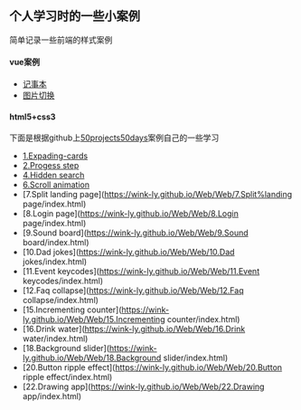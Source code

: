 ## 个人学习时的一些小案例
简单记录一些前端的样式案例
#### vue案例
* [记事本](https://wink-ly.github.io/Web/Vue/记事本/index.html)
* [图片切换](https://wink-ly.github.io/Web/Vue/图片切换/index.html)

#### html5+css3
下面是根据github上[50projects50days](https://github.com/bradtraversy/50projects50days)案例自己的一些学习
* [1.Expading-cards](https://wink-ly.github.io/Web/Web/1.Expanding-cards/index.html)
* [2.Progess step](https://wink-ly.github.io/Web/Web/2.Progess%step/index.html)
* [4.Hidden search](https://wink-ly.github.io/Web/Web/4.Hidden%search/index.html)
* [6.Scroll animation](https://wink-ly.github.io/Web/Web/6.Scroll%animation/index.html)
* [7.Split landing page](https://wink-ly.github.io/Web/Web/7.Split%landing page/index.html)
* [8.Login page](https://wink-ly.github.io/Web/Web/8.Login page/index.html)
* [9.Sound board](https://wink-ly.github.io/Web/Web/9.Sound board/index.html)
* [10.Dad jokes](https://wink-ly.github.io/Web/Web/10.Dad jokes/index.html)
* [11.Event keycodes](https://wink-ly.github.io/Web/Web/11.Event keycodes/index.html)
* [12.Faq collapse](https://wink-ly.github.io/Web/Web/12.Faq collapse/index.html)
* [15.Incrementing counter](https://wink-ly.github.io/Web/Web/15.Incrementing counter/index.html)
* [16.Drink water](https://wink-ly.github.io/Web/Web/16.Drink water/index.html)
* [18.Background slider](https://wink-ly.github.io/Web/Web/18.Background slider/index.html)
* [20.Button ripple effect](https://wink-ly.github.io/Web/Web/20.Button ripple effect/index.html)
* [22.Drawing app](https://wink-ly.github.io/Web/Web/22.Drawing app/index.html)
